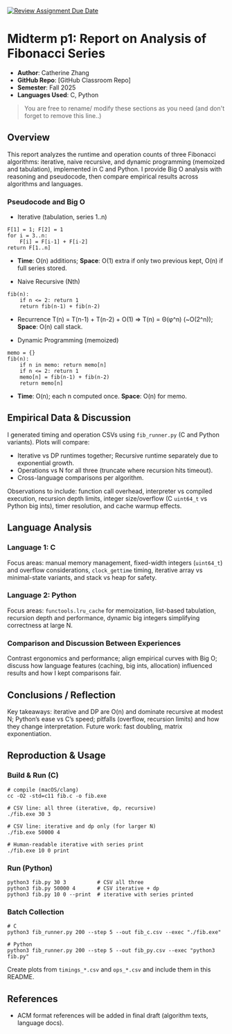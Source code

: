 [![Review Assignment Due Date](https://classroom.github.com/assets/deadline-readme-button-22041afd0340ce965d47ae6ef1cefeee28c7c493a6346c4f15d667ab976d596c.svg)](https://classroom.github.com/a/kdfTwECC)
# Midterm p1: Report on Analysis of Fibonacci Series
* **Author**: Catherine Zhang
* **GitHub Repo**: [GitHub Classroom Repo]
* **Semester**: Fall 2025
* **Languages Used**: C, Python

> You are free to rename/ modify these sections as you need (and don't forget to remove this line..)

## Overview

This report analyzes the runtime and operation counts of three Fibonacci algorithms: iterative, naive recursive, and dynamic programming (memoized and tabulation), implemented in C and Python. I provide Big O analysis with reasoning and pseudocode, then compare empirical results across algorithms and languages.

### Pseudocode and Big O

- Iterative (tabulation, series 1..n)

```
F[1] = 1; F[2] = 1
for i = 3..n:
    F[i] = F[i-1] + F[i-2]
return F[1..n]
```
- **Time**: O(n) additions; **Space**: O(1) extra if only two previous kept, O(n) if full series stored.

- Naive Recursive (Nth)

```
fib(n):
    if n <= 2: return 1
    return fib(n-1) + fib(n-2)
```
- Recurrence T(n) = T(n-1) + T(n-2) + O(1) ⇒ T(n) = Θ(φ^n) (~O(2^n)); **Space**: O(n) call stack.

- Dynamic Programming (memoized)

```
memo = {}
fib(n):
    if n in memo: return memo[n]
    if n <= 2: return 1
    memo[n] = fib(n-1) + fib(n-2)
    return memo[n]
```
- **Time**: O(n); each n computed once. **Space**: O(n) for memo.

## Empirical Data & Discussion 

I generated timing and operation CSVs using `fib_runner.py` (C and Python variants). Plots will compare:
- Iterative vs DP runtimes together; Recursive runtime separately due to exponential growth.
- Operations vs N for all three (truncate where recursion hits timeout).
- Cross-language comparisons per algorithm.

Observations to include: function call overhead, interpreter vs compiled execution, recursion depth limits, integer size/overflow (C `uint64_t` vs Python big ints), timer resolution, and cache warmup effects.

## Language Analysis

### Language 1: C
Focus areas: manual memory management, fixed-width integers (`uint64_t`) and overflow considerations, `clock_gettime` timing, iterative array vs minimal-state variants, and stack vs heap for safety.

### Language 2: Python
Focus areas: `functools.lru_cache` for memoization, list-based tabulation, recursion depth and performance, dynamic big integers simplifying correctness at large N.

### Comparison and Discussion Between Experiences
Contrast ergonomics and performance; align empirical curves with Big O; discuss how language features (caching, big ints, allocation) influenced results and how I kept comparisons fair.

## Conclusions / Reflection
Key takeaways: iterative and DP are O(n) and dominate recursive at modest N; Python’s ease vs C’s speed; pitfalls (overflow, recursion limits) and how they change interpretation. Future work: fast doubling, matrix exponentiation.

## Reproduction & Usage

### Build & Run (C)

```
# compile (macOS/clang)
cc -O2 -std=c11 fib.c -o fib.exe

# CSV line: all three (iterative, dp, recursive)
./fib.exe 30 3

# CSV line: iterative and dp only (for larger N)
./fib.exe 50000 4

# Human-readable iterative with series print
./fib.exe 10 0 print
```

### Run (Python)

```
python3 fib.py 30 3          # CSV all three
python3 fib.py 50000 4       # CSV iterative + dp
python3 fib.py 10 0 --print  # iterative with series printed
```

### Batch Collection

```
# C
python3 fib_runner.py 200 --step 5 --out fib_c.csv --exec "./fib.exe"

# Python
python3 fib_runner.py 200 --step 5 --out fib_py.csv --exec "python3 fib.py"
```

Create plots from `timings_*.csv` and `ops_*.csv` and include them in this README.

## References
- ACM format references will be added in final draft (algorithm texts, language docs).

